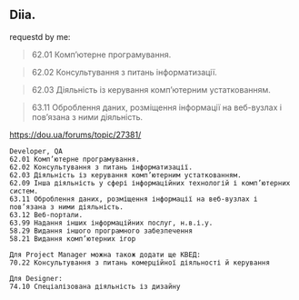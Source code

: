 ## Diia.

requestd by me: 
> 62.01 Комп’ютерне програмування.

> 62.02 Консультування з питань інформатизації.

> 62.03 Діяльність із керування комп’ютерним устаткованням.

> 63.11 Оброблення даних, розміщення інформації на веб-вузлах і пов’язана з ними діяльність.

https://dou.ua/forums/topic/27381/
```
Developer, QA
62.01 Комп’ютерне програмування.
62.02 Консультування з питань інформатизації.
62.03 Діяльність із керування комп’ютерним устаткованням.
62.09 Інша діяльність у сфері інформаційних технологій і комп’ютерних систем.
63.11 Оброблення даних, розміщення інформації на веб-вузлах і пов’язана з ними діяльність.
63.12 Веб-портали.
63.99 Надання інших інформаційних послуг, н.в.і.у.
58.29 Видання іншого програмного забезпечення
58.21 Видання комп’ютерних ігор

Для Project Manager можна також додати ще КВЕД:
70.22 Консультування з питань комерційної діяльності й керування

Для Designer:
74.10 Спеціалізована діяльність із дизайну
```
